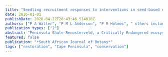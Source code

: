 ```yaml
---
title: "Seedling recruitment responses to interventions in seed-based ecological restoration of Peninsula Shale Renosterveld, Cape Town"
date: 2016-01-01
publishDate: 2020-04-22T20:43:46.514810Z
authors: ["P A Waller", "P M L Anderson", "P M Holmes", " others including Nicky Allsopp"]
publication_types: ["2"]
abstract: "Peninsula Shale Renosterveld, a Critically Endangered ecosystem, requires ecological restoration intervention on transformed areas. Yet there is little guidance due to very few renosterveld studies and limited knowledge of the mechanisms driving ecological …"
featured: false
publication: "*South African Journal of Botany*"
tags: ["restoration", "Cape Peninsula", "conservation"]
---
```


